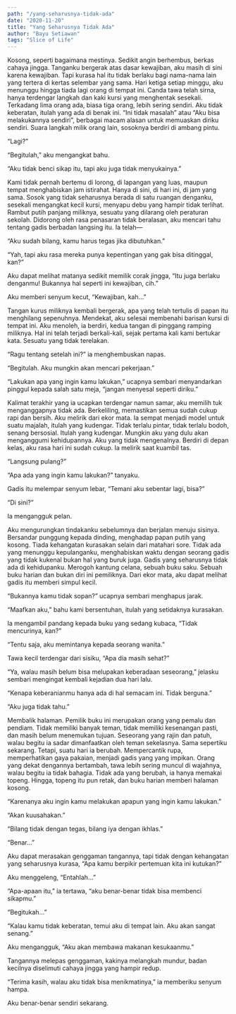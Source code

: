 ```yaml
---
path: "/yang-seharusnya-tidak-ada"
date: "2020-11-20"
title: "Yang Seharusnya Tidak Ada"
author: "Bayu Setiawan"
tags: "Slice of Life"
---
```

Kosong, seperti bagaimana mestinya. Sedikit angin berhembus, berkas cahaya jingga. Tanganku bergerak atas dasar kewajiban, aku masih di sini karena kewajiban. Tapi kurasa hal itu tidak berlaku bagi nama-nama lain yang tertera di kertas selembar yang sama. Hari ketiga setiap minggu, aku menunggu hingga tiada lagi orang di tempat ini. Canda tawa telah sirna, hanya terdengar langkah dan kaki kursi yang menghentak sesekali. Terkadang lima orang ada, biasa tiga orang, lebih sering sendiri. Aku tidak keberatan, itulah yang ada di benak ini. “Ini tidak masalah” atau “Aku bisa melakukannya sendiri”, berbagai macam alasan untuk memuaskan diriku sendiri. Suara langkah milik orang lain, sosoknya berdiri di ambang pintu.

“Lagi?”

“Begitulah,” aku mengangkat bahu.

“Aku tidak benci sikap itu, tapi aku juga tidak menyukainya.”

Kami tidak pernah bertemu di lorong, di lapangan yang luas, maupun tempat menghabiskan jam istirahat. Hanya di sini, di hari ini, di jam yang sama. Sosok yang tidak seharusnya berada di satu ruangan denganku, sesekali mengangkat kecil kursi, menyapu debu yang hampir tidak terlihat. Rambut putih panjang miliknya, sesuatu yang dilarang oleh peraturan sekolah. Didorong oleh rasa penasaran tidak beralasan, aku mencari tahu tentang gadis berbadan langsing itu. Ia telah—

“Aku sudah bilang, kamu harus tegas jika dibutuhkan.”

“Yah, tapi aku rasa mereka punya kepentingan yang gak bisa ditinggal, kan?”

Aku dapat melihat matanya sedikit memilik corak jingga, “Itu juga berlaku denganmu! Bukannya hal seperti ini kewajiban, cih.”

Aku memberi senyum kecut, “Kewajiban, kah…”

Tangan kurus miliknya kembali bergerak, apa yang telah tertulis di papan itu menghilang sepenuhnya. Mendekat, aku selesai membenahi barisan kursi di tempat ini. Aku menoleh, ia berdiri, kedua tangan di pinggang ramping miliknya. Hal ini telah terjadi berkali-kali, sejak pertama kali kami bertukar kata. Sesuatu yang tidak terelakan.

“Ragu tentang setelah ini?” ia menghembuskan napas.

“Begitulah. Aku mungkin akan mencari pekerjaan.”

“Lakukan apa yang ingin kamu lakukan,” ucapnya sembari menyandarkan pinggul kepada salah satu meja, “jangan menyesal seperti diriku.”

Kalimat terakhir yang ia ucapkan terdengar namun samar, aku memilih tuk menganggapnya tidak ada. Berkeliling, memastikan semua sudah cukup rapi dan bersih. Aku melirik dari ekor mata. Ia sempat menjadi model untuk suatu majalah, itulah yang kudengar. Tidak terlalu pintar, tidak terlalu bodoh, senang bersosial. Itulah yang kudengar. Mungkin aku yang dulu akan menganggumi kehidupannya. Aku yang tidak mengenalnya. Berdiri di depan kelas, aku rasa hari ini sudah cukup. Ia melirik saat kuambil tas.

“Langsung pulang?”

“Apa ada yang ingin kamu lakukan?” tanyaku.

Gadis itu melempar senyum lebar, “Temani aku sebentar lagi, bisa?”

“Di sini?”

Ia mengangguk pelan.

Aku mengurungkan tindakanku sebelumnya dan berjalan menuju sisinya. Bersandar punggung kepada dinding, menghadap papan putih yang kosong. Tiada kehangatan kurasakan selain dari matahari sore. Tidak ada yang menunggu kepulanganku, menghabiskan waktu dengan seorang gadis yang tidak kukenal bukan hal yang buruk juga. Gadis yang seharusnya tidak ada di kehidupanku. Merogoh kantung celana, sebuah buku saku. Sebuah buku harian dan bukan diri ini pemiliknya. Dari ekor mata, aku dapat melihat gadis itu memberi simpul kecil.

“Bukannya kamu tidak sopan?” ucapnya sembari menghapus jarak.

“Maafkan aku,” bahu kami bersentuhan, itulah yang setidaknya kurasakan.

Ia mengambil pandang kepada buku yang sedang kubaca, “Tidak mencurinya, kan?”

“Tentu saja, aku memintanya kepada seorang wanita.”

Tawa kecil terdengar dari sisiku, “Apa dia masih sehat?”

“Ya, walau masih belum bisa melupakan keberadaan seseorang,” jelasku sembari mengingat kembali kejadian dua hari lalu.

“Kenapa keberanianmu hanya ada di hal semacam ini. Tidak berguna.”

“Aku juga tidak tahu.”

Membalik halaman. Pemilik buku ini merupakan orang yang pemalu dan pendiam. Tidak memiliki banyak teman, tidak memiliki kesenangan pasti, dan masih belum menemukan tujuan. Seseorang yang rajin dan patuh, walau begitu ia sadar dimanfaatkan oleh teman sekelasnya. Sama sepertiku sekarang. Tetapi, suatu hari ia berubah. Mempercantik rupa, memperhatikan gaya pakaian, menjadi gadis yang yang impikan. Orang yang dekat dengannya bertambah, tawa lebih sering muncul di wajahnya, walau begitu ia tidak bahagia. Tidak ada yang berubah, ia hanya memakai topeng. Hingga, topeng itu pun retak, dan buku harian memberi halaman kosong.

“Karenanya aku ingin kamu melakukan apapun yang ingin kamu lakukan.”

“Akan kuusahakan.”

“Bilang tidak dengan tegas, bilang iya dengan ikhlas.”

“Benar…”

Aku dapat merasakan genggaman tangannya, tapi tidak dengan kehangatan yang seharusnya kurasa, “Apa kamu berpikir pertemuan kita ini kutukan?”

Aku menggeleng, “Entahlah…”

“Apa-apaan itu,” ia tertawa, “aku benar-benar tidak bisa membenci sikapmu.”

“Begitukah…”

“Kalau kamu tidak keberatan, temui aku di tempat lain. Aku akan sangat senang.”

Aku mengangguk, “Aku akan membawa makanan kesukaanmu.”

Tangannya melepas genggaman, kakinya melangkah mundur, badan kecilnya diselimuti cahaya jingga yang hampir redup.

“Terima kasih, walau aku tidak bisa menikmatinya,” ia memberiku senyum hampa.

Aku benar-benar sendiri sekarang.
